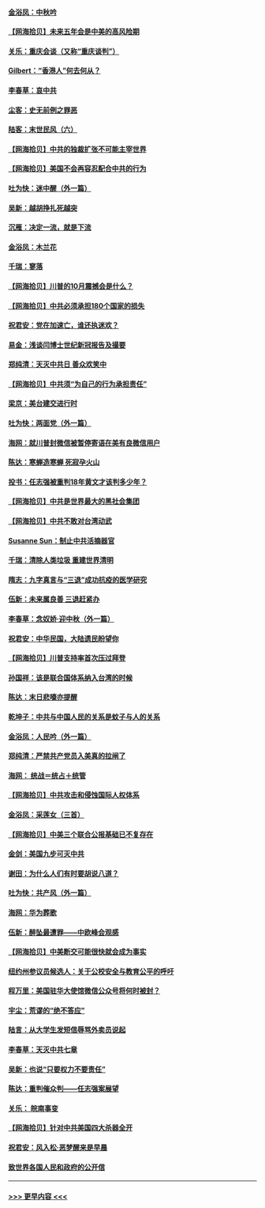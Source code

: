 #### [金浴凤：中秋吟](../pages/nsc993/n12441773.md?t=10010451) 
#### [【网海拾贝】未来五年会是中美的高风险期](../pages/nsc993/n12440760.md?t=10010451) 
#### [关乐：重庆会谈（又称“重庆谈判”）](../pages/nsc993/n12437525.md?t=10010451) 
#### [Gilbert：“香港人”何去何从？](../pages/nsc993/n12435894.md?t=10010451) 
#### [李春草：哀中共](../pages/nsc993/n12435874.md?t=10010451) 
#### [尘客：史无前例之罪恶](../pages/nsc993/n12435762.md?t=10010451) 
#### [陆客：末世民风（六）](../pages/nsc993/n12435354.md?t=10010451) 
#### [【网海拾贝】中共的独裁扩张不可能主宰世界](../pages/nsc993/n12435151.md?t=10010451) 
#### [【网海拾贝】美国不会再容忍配合中共的行为](../pages/nsc993/n12433808.md?t=10010451) 
#### [吐为快：迷中醒（外一篇）](../pages/nsc993/n12433585.md?t=10010451) 
#### [吴新：越胡挣扎死越突](../pages/nsc993/n12433562.md?t=10010451) 
#### [沉雁：决定一流，就是下流](../pages/nsc993/n12432128.md?t=10010451) 
#### [金浴凤：木兰花](../pages/nsc993/n12432124.md?t=10010451) 
#### [千瑞：寥落](../pages/nsc993/n12432071.md?t=10010451) 
#### [【网海拾贝】川普的10月震撼会是什么？](../pages/nsc993/n12431624.md?t=10010451) 
#### [【网海拾贝】中共必须承担180个国家的损失](../pages/nsc993/n12428893.md?t=10010451) 
#### [祝君安：党在加速亡，谁还执迷欢？](../pages/nsc993/n12428652.md?t=10010451) 
#### [易金：浅谈闫博士世纪新冠报告及撮要](../pages/nsc993/n12426822.md?t=10010451) 
#### [郑纯清：天灭中共日 善众欢笑中](../pages/nsc993/n12426784.md?t=10010451) 
#### [【网海拾贝】中共须“为自己的行为承担责任”](../pages/nsc993/n12426067.md?t=10010451) 
#### [梁京：美台建交进行时](../pages/nsc993/n12424066.md?t=10010451) 
#### [吐为快：两面党（外一篇）](../pages/nsc993/n12424043.md?t=10010451) 
#### [海网：就川普封微信被暂停寄语在美有良微信用户](../pages/nsc993/n12424021.md?t=10010451) 
#### [陈达：寒蝉造寒蝉 死寂孕火山](../pages/nsc993/n12423958.md?t=10010451) 
#### [投书：任志强被重判18年黄文才该判多少年？](../pages/nsc993/n12423672.md?t=10010451) 
#### [【网海拾贝】中共是世界最大的黑社会集团](../pages/nsc993/n12423543.md?t=10010451) 
#### [【网海拾贝】中共不敢对台湾动武](../pages/nsc993/n12421418.md?t=10010451) 
#### [Susanne Sun：制止中共活摘器官](../pages/nsc993/n12419654.md?t=10010451) 
#### [千瑞：清除人类垃圾 重建世界清明](../pages/nsc993/n12419414.md?t=10010451) 
#### [隋志：九字真言与“三退”成功抗疫的医学研究](../pages/nsc993/n12419248.md?t=10010451) 
#### [伍新：未来属良善 三退赶紧办](../pages/nsc993/n12418496.md?t=10010451) 
#### [李春草：念奴娇·迎中秋（外一篇）](../pages/nsc993/n12418465.md?t=10010451) 
#### [祝君安：中华民国，大陆遗民盼望你](../pages/nsc993/n12418089.md?t=10010451) 
#### [【网海拾贝】川普支持率首次压过拜登](../pages/nsc993/n12418050.md?t=10010451) 
#### [孙国祥：该是联合国体系纳入台湾的时候](../pages/nsc993/n12417369.md?t=10010451) 
#### [陈达：末日悲嚎亦提醒](../pages/nsc993/n12416736.md?t=10010451) 
#### [乾坤子：中共与中国人民的关系是蚊子与人的关系](../pages/nsc993/n12416632.md?t=10010451) 
#### [金浴凤：人民吟（外一篇）](../pages/nsc993/n12416567.md?t=10010451) 
#### [郑纯清：严禁共产党员入美真的拉闸了](../pages/nsc993/n12416550.md?t=10010451) 
#### [海网： 统战＝统占＋统管](../pages/nsc993/n12416404.md?t=10010451) 
#### [【网海拾贝】中共攻击和侵蚀国际人权体系](../pages/nsc993/n12416250.md?t=10010451) 
#### [金浴凤：采莲女（三首）](../pages/nsc993/n12415517.md?t=10010451) 
#### [【网海拾贝】中美三个联合公报基础已不复存在](../pages/nsc993/n12415054.md?t=10010451) 
#### [金剑：美国九步可灭中共](../pages/nsc993/n12413183.md?t=10010451) 
#### [谢田：为什么人们有时要胡说八道？](../pages/nsc993/n12411861.md?t=10010451) 
#### [吐为快：共产风（外一篇）](../pages/nsc993/n12411761.md?t=10010451) 
#### [海网：华为葬歌](../pages/nsc993/n12410381.md?t=10010451) 
#### [伍新：醉坠最遭罪——中欧峰会观感](../pages/nsc993/n12410364.md?t=10010451) 
#### [【网海拾贝】中美断交可能很快就会成为事实](../pages/nsc993/n12409495.md?t=10010451) 
#### [纽约州参议员候选人：关于公校安全与教育公平的呼吁](../pages/nsc993/n12409228.md?t=10010451) 
#### [程万里：美国驻华大使馆微信公众号将何时被封？](../pages/nsc993/n12407397.md?t=10010451) 
#### [宇尘：荒谬的“绝不答应”](../pages/nsc993/n12407360.md?t=10010451) 
#### [陆言：从大学生发短信辱骂外卖员说起](../pages/nsc993/n12407285.md?t=10010451) 
#### [李春草：天灭中共七章](../pages/nsc993/n12406988.md?t=10010451) 
#### [吴新：也说“只要权力不要责任”](../pages/nsc993/n12406966.md?t=10010451) 
#### [陈达：重判催众判——任志强案展望](../pages/nsc993/n12404540.md?t=10010451) 
#### [关乐： 皖南事变](../pages/nsc993/n12404288.md?t=10010451) 
#### [【网海拾贝】针对中共美国四大杀器全开](../pages/nsc993/n12404172.md?t=10010451) 
#### [祝君安：风入松‧恶梦醒来是早晨](../pages/nsc993/n12401953.md?t=10010451) 
#### [致世界各国人民和政府的公开信](../pages/nsc993/n12401824.md?t=10010451) 

----
#### [ >>> 更早内容 <<< ](../indexes/nsc993-earlier.md)
